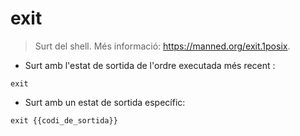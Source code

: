 # exit

> Surt del shell.
> Més informació: <https://manned.org/exit.1posix>.

- Surt amb l'estat de sortida de l'ordre executada més recent :

`exit`

- Surt amb un estat de sortida específic:

`exit {{codi_de_sortida}}`
